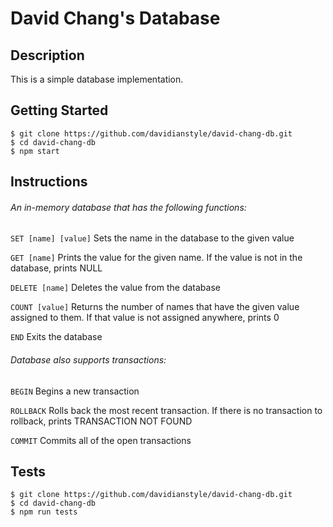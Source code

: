 # David Chang's Database

## Description

This is a simple database implementation.

## Getting Started

```
$ git clone https://github.com/davidianstyle/david-chang-db.git
$ cd david-chang-db
$ npm start
```

## Instructions

###### An in-memory database that has the following functions:

```SET [name] [value]```
Sets the name in the database to the given value

```GET [name]```
Prints the value for the given name. If the value is not in the database, prints NULL

```DELETE [name]```
Deletes the value from the database

```COUNT [value]```
Returns the number of names that have the given value assigned to them. If that value is not
assigned anywhere, prints 0

```END```
Exits the database

###### Database also supports transactions:

```BEGIN```
Begins a new transaction

```ROLLBACK```
Rolls back the most recent transaction. If there is no transaction to rollback, prints TRANSACTION NOT FOUND

```COMMIT```
Commits all of the open transactions

## Tests

```
$ git clone https://github.com/davidianstyle/david-chang-db.git
$ cd david-chang-db
$ npm run tests
```

